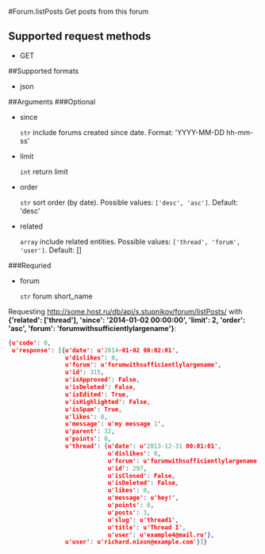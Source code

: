 #Forum.listPosts
Get posts from this forum

## Supported request methods 
* GET

##Supported formats
* json

##Arguments
###Optional
* since

   ```str``` include forums created since date. Format: 'YYYY-MM-DD hh-mm-ss'
* limit

   ```int``` return limit
* order

   ```str``` sort order (by date). Possible values: ```['desc', 'asc']```. Default: 'desc'
* related

   ```array``` include related entities. Possible values: ```['thread', 'forum', 'user']```. Default: []


###Requried
* forum

   ```str``` forum short_name


Requesting http://some.host.ru/db/api/s.stupnikov/forum/listPosts/ with **{'related': ['thread'], 'since': '2014-01-02 00:00:00', 'limit': 2, 'order': 'asc', 'forum': 'forumwithsufficientlylargename'}**:
```json
{u'code': 0,
 u'response': [{u'date': u'2014-01-02 00:02:01',
                u'dislikes': 0,
                u'forum': u'forumwithsufficientlylargename',
                u'id': 315,
                u'isApproved': False,
                u'isDeleted': False,
                u'isEdited': True,
                u'isHighlighted': False,
                u'isSpam': True,
                u'likes': 0,
                u'message': u'my message 1',
                u'parent': 32,
                u'points': 0,
                u'thread': {u'date': u'2013-12-31 00:01:01',
                            u'dislikes': 0,
                            u'forum': u'forumwithsufficientlylargename',
                            u'id': 297,
                            u'isClosed': False,
                            u'isDeleted': False,
                            u'likes': 0,
                            u'message': u'hey!',
                            u'points': 0,
                            u'posts': 3,
                            u'slug': u'thread1',
                            u'title': u'Thread I',
                            u'user': u'example4@mail.ru'},
                u'user': u'richard.nixon@example.com'}]}
```
